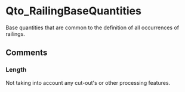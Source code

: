 # Qto_RailingBaseQuantities

Base quantities that are common to the definition of all occurrences of railings.<!-- end of definition -->


## Comments

### Length

Not taking into account any cut-out's or other processing features.

